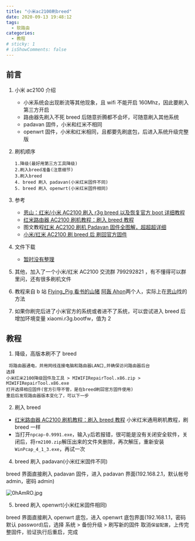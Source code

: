 ```yaml
---
title: "小米ac2100刷breed"
date: 2020-09-13 19:48:12
tags:
  - 软路由
categories:
  - 教程
# sticky: 1
# isShowComments: false
---
```


## 前言

1. 小米 ac2100 介绍
   - 小米系统会出现断流等其他现象，且 wifi 不能开启 160Mhz，因此要刷入第三方开启
   - 路由器先刷入不死 breed 后随意折腾都不会坏，可随意刷入其他系统
   - padavan 固件，小米和红米不相同
   - openwrt 固件，小米和红米相同，且都要先刷底包，后进入系统升级完整版
2. 刷机顺序

   ```
   1.降级(最好用第三方工具降级)
   2.刷入breed准备(注意细节)
   3.刷入breed
   4. breed 刷入 padavan(小米红米固件不同)
   5. breed 刷入 openwrt(小米红米固件相同)
   ```

3. 参考
   - [恩山：红米/小米 AC2100 刷入 r3g breed 以及恢复官方 boot 详细教程](https://www.right.com.cn/forum/thread-4023907-1-1.html)
   - [红米路由器 AC2100 刷机教程：刷入 breed 教程](https://www.bilibili.com/video/BV1SA41147VL)
   - 图文教程[红米 AC2100 刷机 Padavan 固件全图解，超超超详细](https://post.smzdm.com/p/aoo85457/)
   - [小米/红米 AC2100 刷 breed 后 刷回官方固件](https://www.bilibili.com/video/BV1MQ4y1P7Sa)
4. 文件下载
   - [暂时没有整理]()
5. 其他，加入了一个小米/红米 AC2100 交流群 799292821 ，有不懂得可以群里问，还有很多刷机文件
6. 教程来自 b 站 [Flying_Pig 看书的山猪](https://space.bilibili.com/294169422) [阿轰 Ahon](https://space.bilibili.com/441412543)两个人，实际上在[恩山](https://www.right.com.cn/forum/forum-171-1.html)找的方法
7. 如果你刷完后进了小米官方的系统或者进不了系统，可以尝试进入 breed 后增加环境变量 xiaomi.r3g.bootfw，值为 2

## 教程

1. 降级，高版本刷不了 breed

```
 将路由器通电，并用网线连接电脑和路由器LAN口,并确保访问路由器后台
选择
小米红米2100降级固件及工具 > MIWIFIRepairTool.x86.zip > MIWIFIRepairTool.x86.exe
打开选择相应固件(官方引导不管，是在breed刷回官方固件使用)
重启后发现路由器版本变化了，可以下一步
```

2. 刷入 breed

- [红米路由器 AC2100 刷机教程：刷入 breed 教程](https://www.bilibili.com/video/BV1SA41147VL) 小米红米通用刷机教程，刷 breed 一样
- 当打开`npcap-0.9991.exe`，输入`y`后若报错，很可能是没有关闭安全软件，关闭后，将`rm2100.zip`解压出来的文件夹删除，再次解压，重新安装`WinPcap_4_1_3.exe`，再试一次

4. breed 刷入 padavan(小米红米固件不同)

breed 界面直接刷入 padavan 固件，进入 padavan 界面(192.168.2.1，默认帐号 admin，密码 admin)

<img src="https://s1.ax1x.com/2020/10/13/0hAmRO.jpg" alt="0hAmRO.jpg" border="0" />

5. breed 刷入 openwrt(小米红米固件相同)

breed 界面直接刷入 openwrt 底包，进入 openwrt 底包界面(192.168.1.1，密码默认 password)后，选择
系统 > 备份升级 > 刷写新的固件
取消`保留配置`，上传完整固件，验证执行后重启，完成
